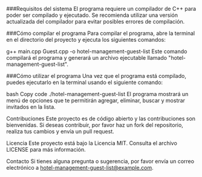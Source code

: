 
###Requisitos del sistema
El programa requiere un compilador de C++ para poder ser compilado y ejecutado. Se recomienda utilizar una versión actualizada del compilador para evitar posibles errores de compilación.

###Cómo compilar el programa
Para compilar el programa, abre la terminal en el directorio del proyecto y ejecuta los siguientes comandos:



g++ main.cpp Guest.cpp -o hotel-management-guest-list
Este comando compilará el programa y generará un archivo ejecutable llamado "hotel-management-guest-list".

###Cómo utilizar el programa
Una vez que el programa está compilado, puedes ejecutarlo en la terminal usando el siguiente comando:

bash
Copy code
./hotel-management-guest-list
El programa mostrará un menú de opciones que te permitirán agregar, eliminar, buscar y mostrar invitados en la lista.

Contribuciones
Este proyecto es de código abierto y las contribuciones son bienvenidas. Si deseas contribuir, por favor haz un fork del repositorio, realiza tus cambios y envía un pull request.

Licencia
Este proyecto está bajo la Licencia MIT. Consulta el archivo LICENSE para más información.

Contacto
Si tienes alguna pregunta o sugerencia, por favor envía un correo electrónico a hotel-management-guest-list@example.com.
